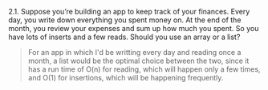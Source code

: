 2.1. Suppose you’re building an app to keep track of your finances. Every day, you write down everything you spent money on. At the end of the month, you review your expenses and sum up how much you spent. So you have lots of inserts and a few reads. Should you use an array or a list?

> For an app in which I'd be writting every day and reading once a month, a list would be the optimal choice between the two, since it has a run time of O(n) for reading, which will happen only a few times, and O(1) for insertions, which will be happening frequently.
> 
